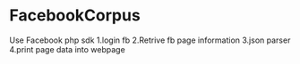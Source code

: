 # FacebookCorpus

Use Facebook php sdk 
1.login fb
2.Retrive fb page information
3.json parser
4.print page data into webpage
